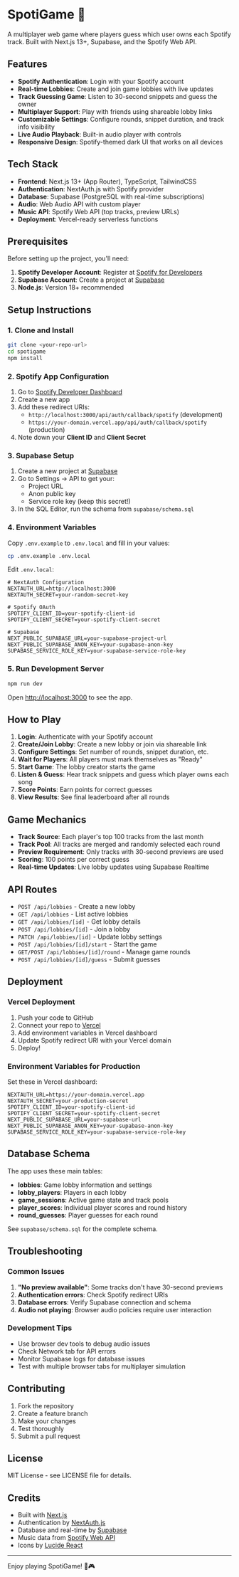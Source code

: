 # SpotiGame 🎵

A multiplayer web game where players guess which user owns each Spotify track. Built with Next.js 13+, Supabase, and the Spotify Web API.

## Features

- **Spotify Authentication**: Login with your Spotify account
- **Real-time Lobbies**: Create and join game lobbies with live updates
- **Track Guessing Game**: Listen to 30-second snippets and guess the owner
- **Multiplayer Support**: Play with friends using shareable lobby links
- **Customizable Settings**: Configure rounds, snippet duration, and track info visibility
- **Live Audio Playback**: Built-in audio player with controls
- **Responsive Design**: Spotify-themed dark UI that works on all devices

## Tech Stack

- **Frontend**: Next.js 13+ (App Router), TypeScript, TailwindCSS
- **Authentication**: NextAuth.js with Spotify provider
- **Database**: Supabase (PostgreSQL with real-time subscriptions)
- **Audio**: Web Audio API with custom player
- **Music API**: Spotify Web API (top tracks, preview URLs)
- **Deployment**: Vercel-ready serverless functions

## Prerequisites

Before setting up the project, you'll need:

1. **Spotify Developer Account**: Register at [Spotify for Developers](https://developer.spotify.com)
2. **Supabase Account**: Create a project at [Supabase](https://supabase.com)
3. **Node.js**: Version 18+ recommended

## Setup Instructions

### 1. Clone and Install

```bash
git clone <your-repo-url>
cd spotigame
npm install
```

### 2. Spotify App Configuration

1. Go to [Spotify Developer Dashboard](https://developer.spotify.com/dashboard)
2. Create a new app
3. Add these redirect URIs:
   - `http://localhost:3000/api/auth/callback/spotify` (development)
   - `https://your-domain.vercel.app/api/auth/callback/spotify` (production)
4. Note down your **Client ID** and **Client Secret**

### 3. Supabase Setup

1. Create a new project at [Supabase](https://supabase.com)
2. Go to Settings → API to get your:
   - Project URL
   - Anon public key
   - Service role key (keep this secret!)
3. In the SQL Editor, run the schema from `supabase/schema.sql`

### 4. Environment Variables

Copy `.env.example` to `.env.local` and fill in your values:

```bash
cp .env.example .env.local
```

Edit `.env.local`:

```env
# NextAuth Configuration
NEXTAUTH_URL=http://localhost:3000
NEXTAUTH_SECRET=your-random-secret-key

# Spotify OAuth
SPOTIFY_CLIENT_ID=your-spotify-client-id
SPOTIFY_CLIENT_SECRET=your-spotify-client-secret

# Supabase
NEXT_PUBLIC_SUPABASE_URL=your-supabase-project-url
NEXT_PUBLIC_SUPABASE_ANON_KEY=your-supabase-anon-key
SUPABASE_SERVICE_ROLE_KEY=your-supabase-service-role-key
```

### 5. Run Development Server

```bash
npm run dev
```

Open [http://localhost:3000](http://localhost:3000) to see the app.

## How to Play

1. **Login**: Authenticate with your Spotify account
2. **Create/Join Lobby**: Create a new lobby or join via shareable link
3. **Configure Settings**: Set number of rounds, snippet duration, etc.
4. **Wait for Players**: All players must mark themselves as "Ready"
5. **Start Game**: The lobby creator starts the game
6. **Listen & Guess**: Hear track snippets and guess which player owns each song
7. **Score Points**: Earn points for correct guesses
8. **View Results**: See final leaderboard after all rounds

## Game Mechanics

- **Track Source**: Each player's top 100 tracks from the last month
- **Track Pool**: All tracks are merged and randomly selected each round
- **Preview Requirement**: Only tracks with 30-second previews are used
- **Scoring**: 100 points per correct guess
- **Real-time Updates**: Live lobby updates using Supabase Realtime

## API Routes

- `POST /api/lobbies` - Create a new lobby
- `GET /api/lobbies` - List active lobbies
- `GET /api/lobbies/[id]` - Get lobby details
- `POST /api/lobbies/[id]` - Join a lobby
- `PATCH /api/lobbies/[id]` - Update lobby settings
- `POST /api/lobbies/[id]/start` - Start the game
- `GET/POST /api/lobbies/[id]/round` - Manage game rounds
- `POST /api/lobbies/[id]/guess` - Submit guesses

## Deployment

### Vercel Deployment

1. Push your code to GitHub
2. Connect your repo to [Vercel](https://vercel.com)
3. Add environment variables in Vercel dashboard
4. Update Spotify redirect URI with your Vercel domain
5. Deploy!

### Environment Variables for Production

Set these in Vercel dashboard:

```env
NEXTAUTH_URL=https://your-domain.vercel.app
NEXTAUTH_SECRET=your-production-secret
SPOTIFY_CLIENT_ID=your-spotify-client-id
SPOTIFY_CLIENT_SECRET=your-spotify-client-secret
NEXT_PUBLIC_SUPABASE_URL=your-supabase-url
NEXT_PUBLIC_SUPABASE_ANON_KEY=your-supabase-anon-key
SUPABASE_SERVICE_ROLE_KEY=your-supabase-service-role-key
```

## Database Schema

The app uses these main tables:

- **lobbies**: Game lobby information and settings
- **lobby_players**: Players in each lobby
- **game_sessions**: Active game state and track pools
- **player_scores**: Individual player scores and round history
- **round_guesses**: Player guesses for each round

See `supabase/schema.sql` for the complete schema.

## Troubleshooting

### Common Issues

1. **"No preview available"**: Some tracks don't have 30-second previews
2. **Authentication errors**: Check Spotify redirect URIs
3. **Database errors**: Verify Supabase connection and schema
4. **Audio not playing**: Browser audio policies require user interaction

### Development Tips

- Use browser dev tools to debug audio issues
- Check Network tab for API errors
- Monitor Supabase logs for database issues
- Test with multiple browser tabs for multiplayer simulation

## Contributing

1. Fork the repository
2. Create a feature branch
3. Make your changes
4. Test thoroughly
5. Submit a pull request

## License

MIT License - see LICENSE file for details.

## Credits

- Built with [Next.js](https://nextjs.org)
- Authentication by [NextAuth.js](https://next-auth.js.org)
- Database and real-time by [Supabase](https://supabase.com)
- Music data from [Spotify Web API](https://developer.spotify.com/documentation/web-api)
- Icons by [Lucide React](https://lucide.dev)

---

Enjoy playing SpotiGame! 🎵🎮
